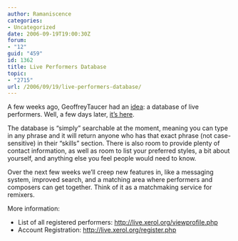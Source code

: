 ```yaml
---
author: Ramaniscence
categories:
- Uncategorized
date: 2006-09-19T19:00:30Z
forum:
- "12"
guid: "459"
id: 1362
title: Live Performers Database
topic:
- "2715"
url: /2006/09/19/live-performers-database/
---
```


A few weeks ago, GeoffreyTaucer had an <a target="_blank" href="http://www.ocremix.org/phpBB2/viewtopic.php?t=91437">idea</a>: a database of live performers. Well, a few days later, <a target="_blank" href="http://live.xerol.org/index.php">it&#8217;s here</a>.
  
The database is &#8220;simply&#8221; searchable at the moment, meaning you can type in any phrase and it will return anyone who has that exact phrase (not case-sensitive) in their &#8220;skills&#8221; section. There is also room to provide plenty of contact information, as well as room to list your preferred styles, a bit about yourself, and anything else you feel people would need to know.

Over the next few weeks we&#8217;ll creep new features in, like a messaging system, improved search, and a matching area where performers and composers can get together. Think of it as a matchmaking service for remixers.

More information:

  * List of all registered performers: http://live.xerol.org/viewprofile.php
  * Account Registration: http://live.xerol.org/register.php
